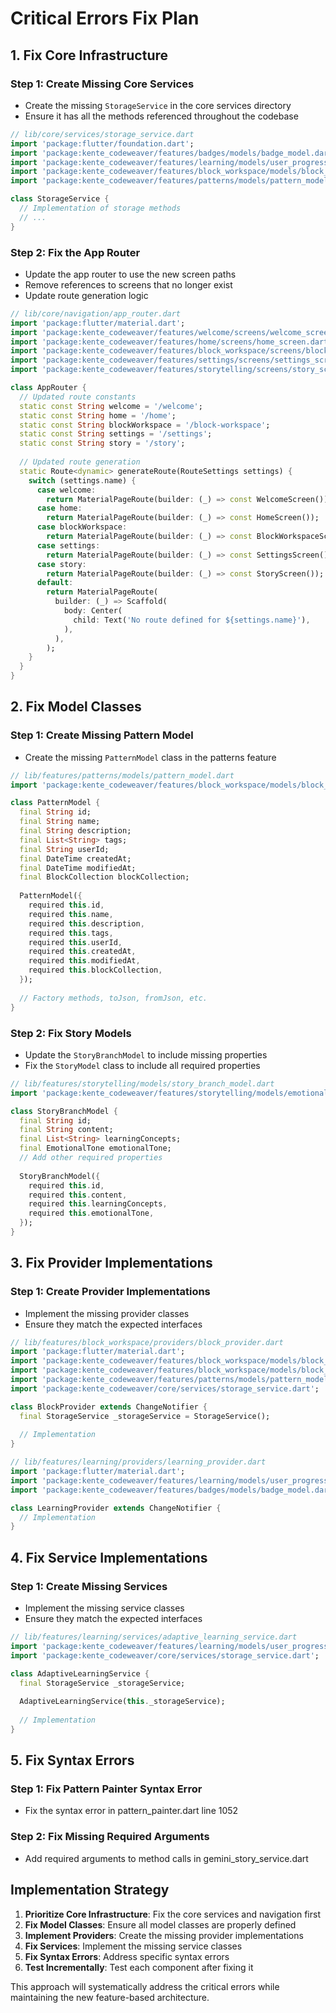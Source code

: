 # Critical Errors Fix Plan

## 1. Fix Core Infrastructure

### Step 1: Create Missing Core Services
- Create the missing `StorageService` in the core services directory
- Ensure it has all the methods referenced throughout the codebase

```dart
// lib/core/services/storage_service.dart
import 'package:flutter/foundation.dart';
import 'package:kente_codeweaver/features/badges/models/badge_model.dart';
import 'package:kente_codeweaver/features/learning/models/user_progress.dart';
import 'package:kente_codeweaver/features/block_workspace/models/block_collection.dart';
import 'package:kente_codeweaver/features/patterns/models/pattern_model.dart';

class StorageService {
  // Implementation of storage methods
  // ...
}
```

### Step 2: Fix the App Router
- Update the app router to use the new screen paths
- Remove references to screens that no longer exist
- Update route generation logic

```dart
// lib/core/navigation/app_router.dart
import 'package:flutter/material.dart';
import 'package:kente_codeweaver/features/welcome/screens/welcome_screen.dart';
import 'package:kente_codeweaver/features/home/screens/home_screen.dart';
import 'package:kente_codeweaver/features/block_workspace/screens/block_workspace_screen.dart';
import 'package:kente_codeweaver/features/settings/screens/settings_screen.dart';
import 'package:kente_codeweaver/features/storytelling/screens/story_screen.dart';

class AppRouter {
  // Updated route constants
  static const String welcome = '/welcome';
  static const String home = '/home';
  static const String blockWorkspace = '/block-workspace';
  static const String settings = '/settings';
  static const String story = '/story';
  
  // Updated route generation
  static Route<dynamic> generateRoute(RouteSettings settings) {
    switch (settings.name) {
      case welcome:
        return MaterialPageRoute(builder: (_) => const WelcomeScreen());
      case home:
        return MaterialPageRoute(builder: (_) => const HomeScreen());
      case blockWorkspace:
        return MaterialPageRoute(builder: (_) => const BlockWorkspaceScreen());
      case settings:
        return MaterialPageRoute(builder: (_) => const SettingsScreen());
      case story:
        return MaterialPageRoute(builder: (_) => const StoryScreen());
      default:
        return MaterialPageRoute(
          builder: (_) => Scaffold(
            body: Center(
              child: Text('No route defined for ${settings.name}'),
            ),
          ),
        );
    }
  }
}
```

## 2. Fix Model Classes

### Step 1: Create Missing Pattern Model
- Create the missing `PatternModel` class in the patterns feature

```dart
// lib/features/patterns/models/pattern_model.dart
import 'package:kente_codeweaver/features/block_workspace/models/block_collection.dart';

class PatternModel {
  final String id;
  final String name;
  final String description;
  final List<String> tags;
  final String userId;
  final DateTime createdAt;
  final DateTime modifiedAt;
  final BlockCollection blockCollection;
  
  PatternModel({
    required this.id,
    required this.name,
    required this.description,
    required this.tags,
    required this.userId,
    required this.createdAt,
    required this.modifiedAt,
    required this.blockCollection,
  });
  
  // Factory methods, toJson, fromJson, etc.
}
```

### Step 2: Fix Story Models
- Update the `StoryBranchModel` to include missing properties
- Fix the `StoryModel` class to include all required properties

```dart
// lib/features/storytelling/models/story_branch_model.dart
import 'package:kente_codeweaver/features/storytelling/models/emotional_tone.dart';

class StoryBranchModel {
  final String id;
  final String content;
  final List<String> learningConcepts;
  final EmotionalTone emotionalTone;
  // Add other required properties
  
  StoryBranchModel({
    required this.id,
    required this.content,
    required this.learningConcepts,
    required this.emotionalTone,
  });
}
```

## 3. Fix Provider Implementations

### Step 1: Create Provider Implementations
- Implement the missing provider classes
- Ensure they match the expected interfaces

```dart
// lib/features/block_workspace/providers/block_provider.dart
import 'package:flutter/material.dart';
import 'package:kente_codeweaver/features/block_workspace/models/block_model.dart';
import 'package:kente_codeweaver/features/block_workspace/models/block_collection.dart';
import 'package:kente_codeweaver/features/patterns/models/pattern_model.dart';
import 'package:kente_codeweaver/core/services/storage_service.dart';

class BlockProvider extends ChangeNotifier {
  final StorageService _storageService = StorageService();
  
  // Implementation
}
```

```dart
// lib/features/learning/providers/learning_provider.dart
import 'package:flutter/material.dart';
import 'package:kente_codeweaver/features/learning/models/user_progress.dart';
import 'package:kente_codeweaver/features/badges/models/badge_model.dart';

class LearningProvider extends ChangeNotifier {
  // Implementation
}
```

## 4. Fix Service Implementations

### Step 1: Create Missing Services
- Implement the missing service classes
- Ensure they match the expected interfaces

```dart
// lib/features/learning/services/adaptive_learning_service.dart
import 'package:kente_codeweaver/features/learning/models/user_progress.dart';
import 'package:kente_codeweaver/core/services/storage_service.dart';

class AdaptiveLearningService {
  final StorageService _storageService;
  
  AdaptiveLearningService(this._storageService);
  
  // Implementation
}
```

## 5. Fix Syntax Errors

### Step 1: Fix Pattern Painter Syntax Error
- Fix the syntax error in pattern_painter.dart line 1052

### Step 2: Fix Missing Required Arguments
- Add required arguments to method calls in gemini_story_service.dart

## Implementation Strategy

1. **Prioritize Core Infrastructure**: Fix the core services and navigation first
2. **Fix Model Classes**: Ensure all model classes are properly defined
3. **Implement Providers**: Create the missing provider implementations
4. **Fix Services**: Implement the missing service classes
5. **Fix Syntax Errors**: Address specific syntax errors
6. **Test Incrementally**: Test each component after fixing it

This approach will systematically address the critical errors while maintaining the new feature-based architecture.
